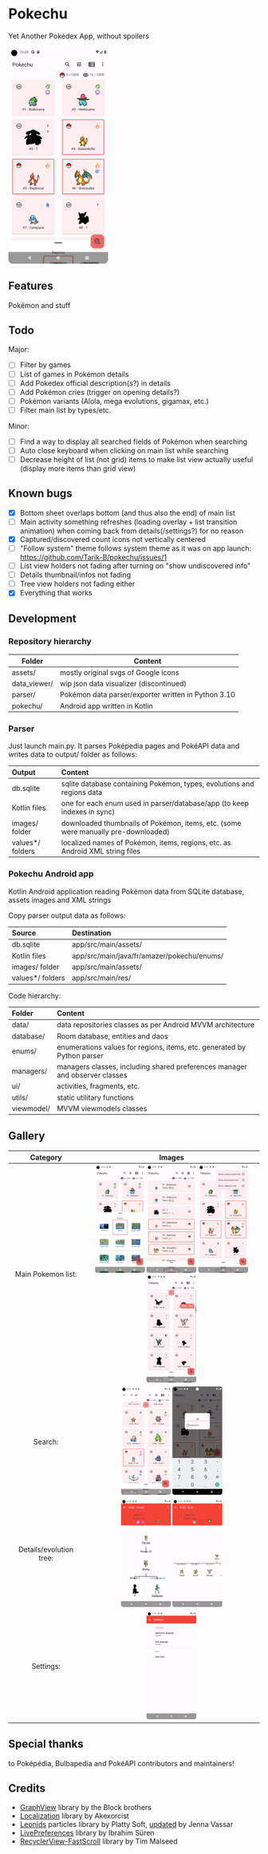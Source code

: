 # Pokechu

Yet Another Pokédex App, without spoilers

<img src="screenshots/screenshot_main.png" width="200">

## Features

Pokémon and stuff

## Todo

Major:

- [ ] Filter by games
- [ ] List of games in Pokémon details
- [ ] Add Pokedex official description(s?) in details
- [ ] Add Pokémon cries (trigger on opening details?)
- [ ] Pokémon variants (Alola, mega evolutions, gigamax, etc.)
- [ ] Filter main list by types/etc.

Minor:

- [ ] Find a way to display all searched fields of Pokémon when searching
- [ ] Auto close keyboard when clicking on main list while searching
- [ ] Decrease height of list (not grid) items to make list view actually useful (display more items than grid view)

## Known bugs

- [X] Bottom sheet overlaps bottom (and thus also the end) of main list
- [ ] Main activity something refreshes (loading overlay + list transition animation) when coming back from details(/settings?) for no reason
- [X] Captured/discovered count icons not vertically centered
- [ ] "Follow system" theme follows system theme as it was on app launch: https://github.com/Tarik-B/pokechu/issues/1
- [ ] List view holders not fading after turning on "show undiscovered info"
- [ ] Details thumbnail/infos not fading
- [ ] Tree view holders not fading either
- [X] Everything that works

## Development

### Repository hierarchy

| Folder | Content |
| --- | --- |
| assets/ | mostly original svgs of Google icons |
| data_viewer/ | wip json data visualizer (discontinued) |
| parser/ | Pokémon data parser/exporter written in Python 3.10 |
| pokechu/ | Android app written in Kotlin |

### Parser

Just launch main.py. It parses Poképedia pages and PokéAPI data and writes data to output/ folder as follows:

| Output | Content |
| :--- | :--- |
| db.sqlite | sqlite database containing Pokémon, types, evolutions and regions data |
| Kotlin files | one for each enum used in parser/database/app (to keep indexes in sync) |
| images/ folder | downloaded thumbnails of Pokémon, items, etc. (some were manually pre-downloaded) |
| values*/ folders | localized names of Pokémon, items, regions, etc. as Android XML string files |

### Pokechu Android app

Kotlin Android application reading Pokémon data from SQLite database, assets images and XML strings

Copy parser output data as follows:

| Source | Destination |
| :--- | :--- |
| db.sqlite | app/src/main/assets/ |
| Kotlin files | app/src/main/java/fr/amazer/pokechu/enums/ |
| images/ folder | app/src/main/assets/ |
| values*/ folders | app/src/main/res/ |

Code hierarchy:

| Folder | Content |
| :--- | :--- |
| data/ | data repositories classes as per Android MVVM architecture |
| database/ | Room database, entities and daos |
| enums/ | enumerations values for regions, items, etc. generated by Python parser |
| managers/ | managers classes, including shared preferences manager and observer classes |
| ui/ | activities, fragments, etc.
| utils/ | static utilitary functions
| viewmodel/ | MVVM viewmodels classes

## Gallery

| Category | Images |
| :---: | :---: |
| Main Pokemon list: | <img src="screenshots/screenshot_regions.png" width="100"> <img src="screenshots/screenshot_main_list.png" width="100"> <img src="screenshots/screenshot_main_settings.png" width="100"> <img src="screenshots/screenshot_fastscroll.png" width="100"> |
| Search: | <img src="screenshots/screenshot_search.png" width="100"> <img src="screenshots/screenshot_id_search.png" width="100"> |
| Details/evolution tree: | <img src="screenshots/screenshot_details.png" width="100"> <img src="screenshots/screenshot_tree.png" width="100"> |
| Settings: | <img src="screenshots/screenshot_settings.png" width="100"> |

## Special thanks

to Poképédia, Bulbapedia and PokéAPI contributors and maintainers!

## Credits
- [GraphView][graphview] library by the Block brothers
- [Localization][localization] library by Akexorcist
- [Leonids][particles] particles library by Platty Soft, [updated][particles_update] by Jenna Vassar
- [LivePreferences][livepreferences] library by İbrahim Süren
- [RecyclerView-FastScroll][fastscroll] library by Tim Malseed

[graphview]: https://github.com/oss-bandb/GraphView
[localization]: https://github.com/akexorcist/Localization
[particles]: https://github.com/plattysoft/Leonids
[particles_update]: https://github.com/bigcartel/leonids-android
[livepreferences]: https://github.com/ibrahimsn98/live-preferences
[fastscroll]: https://github.com/timusus/RecyclerView-FastScroll
